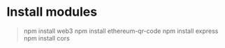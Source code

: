 # Install modules

> npm install web3
> npm install ethereum-qr-code
> npm install express
> npm install cors
